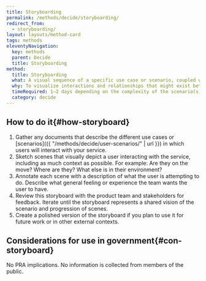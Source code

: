 ```yaml
---
title: Storyboarding
permalink: /methods/decide/storyboarding/
redirect_from:
  - storyboarding/
layout: layouts/method-card
tags: methods
eleventyNavigation:
  key: methods
  parent: Decide
  title: Storyboarding
method:
  title: Storyboarding
  what: A visual sequence of a specific use case or scenario, coupled with a narrative.
  why: To visualize interactions and relationships that might exist between a user and a solution in the context of the user's full experience.
  timeRequired: 1–2 days depending on the complexity of the scenario(s)
  category: decide
---
```


## How to do it{#how-storyboard}

1. Gather any documents that describe the different use cases or [scenarios]({{ "/methods/decide/user-scenarios/" | url }}) in which users will interact with your service.
1. Sketch scenes that visually depict a user interacting with the service, including as much context as possible. For example: Are they on the move? Where are they? What else is in their environment?
1. Annotate each scene with a description of what the user is attempting to do. Describe what general feeling or experience the team wants the user to have.
1. Review this storyboard with the product team and stakeholders for feedback. Iterate until the storyboard represents a shared vision of the scenario and progression of scenes.
1. Create a polished version of the storyboard if you plan to use it for future work or in other external contexts.

<section class="method--section method--section--government-considerations" markdown="1" >

## Considerations for use in government{#con-storyboard}

No PRA implications. No information is collected from members of the public.
</section>
